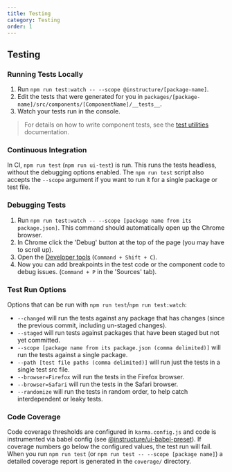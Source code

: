 ```yaml
---
title: Testing
category: Testing
order: 1
---
```


## Testing

### Running Tests Locally

1. Run `npm run test:watch -- --scope @instructure/[package-name]`.
1. Edit the tests that were generated for you in `packages/[package-name]/src/components/[ComponentName]/__tests__`.
1. Watch your tests run in the console.

> For details on how to write component tests, see the [test utilities](#ui-test-utils) documentation.

### Continuous Integration

In CI, `npm run test` (`npm run ui-test`) is run. This runs the tests headless, without the debugging options enabled.
The `npm run test` script also accepts the `--scope` argument if you want to run it for a single package or test file.

### Debugging Tests

1. Run `npm run test:watch -- --scope [package name from its package.json]`. This command should automatically open up the Chrome browser.
2. In Chrome click the 'Debug' button at the top of the page (you may have to scroll up).
3. Open the [Developer tools](https://developers.google.com/web/tools/chrome-devtools/debug/?hl=en) (`Command + Shift + C`).
4. Now you can add breakpoints in the test code or the component code to debug issues. (`Command + P` in the 'Sources' tab).

### Test Run Options

Options that can be run with `npm run test`/`npm run test:watch`:

- `--changed` will run the tests against any package that has changes (since the previous commit, including un-staged changes).
- `--staged` will run tests against packages that have been staged but not yet committed.
- `--scope [package name from its package.json (comma delimited)]` will run the tests against a single package.
- `--path [test file paths (comma delimited)]` will run just the tests in a single test src file.
- `--browser=Firefox` will run the tests in the Firefox browser.
- `--browser=Safari` will run the tests in the Safari browser.
- `--randomize` will run the tests in random order, to help catch interdependent or leaky tests.

### Code Coverage

Code coverage thresholds are configured in `karma.config.js` and code is instrumented
via babel config (see [@instructure/ui-babel-preset](#ui-babel-preset)).
If coverage numbers go below the configured values, the test run will fail.
When you run `npm run test` (or `npm run test -- --scope [package name]`) a detailed coverage report is generated in the `coverage/` directory.
